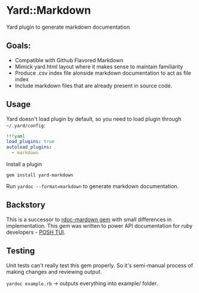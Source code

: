 # Yard::Markdown

Yard plugin to generate markdown documentation

## Goals:
- Compatible with Github Flavored Markdown
- Mimick yard html layout where it makes sense to maintain familiarity
- Produce .csv index file alonside markdown documentation to act as file index
- Include markdown files that are already present in source code.

## Usage
Yard doesn't load plugin by default, so you need to load plugin through `~/.yard/config`:

```yaml
!!!yaml
load_plugins: true
autoload_plugins:
  - markdown
```

Install a plugin
```
gem install yard-markdown
```

Run `yardoc --format=markdown` to generate markdown documentation.

## Backstory
This is a successor to [rdoc-mardown gem](https://github.com/skatkov/rdoc-markdown/tree/main/example) with small differences in implementation. This gem was written to power API documentation for ruby developers - [POSH TUI](https://poshtui.com).

## Testing
Unit tests can't really test this gem properly. So it's semi-manual process of making changes and reviewing output.

  `yardoc example.rb` -> outputs everything into example/ folder.
